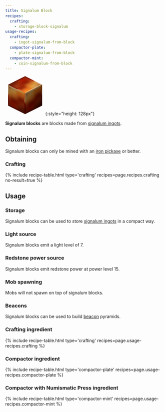 ```yaml
---
title: Signalum Block
recipes:
  crafting:
    - storage-block-signalum
usage-recipes:
  crafting:
    - ingot-signalum-from-block
  compactor-plate:
    - plate-signalum-from-block
  compactor-mint:
    - coin-signalum-from-block
---
```


![Signalum block](/assets/images/thermal-foundation/storage-block-signalum.png){:style="height: 128px"}


**Signalum blocks** are blocks made from [signalum
ingots](/docs/thermal-foundation/items/materials/ingots/signalum-ingot/).


Obtaining
---------

Signalum blocks can only be mined with an [iron
pickaxe](https://minecraft.gamepedia.com/Pickaxe) or better.

### Crafting
{% include recipe-table.html type='crafting' recipes=page.recipes.crafting no-result=true %}


Usage
-----

### Storage
Signalum blocks can be used to store [signalum
ingots](/docs/thermal-foundation/items/materials/ingots/signalum-ingot/) in a
compact way.

### Light source
Signalum blocks emit a light level of 7.

### Redstone power source
Signalum blocks emit redstone power at power level 15.

### Mob spawning
Mobs will not spawn on top of signalum blocks.

### Beacons
Signalum blocks can be used to build
[beacon](https://minecraft.gamepedia.com/Beacon) pyramids.

### Crafting ingredient
{% include recipe-table.html type='crafting' recipes=page.usage-recipes.crafting %}

### Compactor ingredient
{% include recipe-table.html type='compactor-plate' recipes=page.usage-recipes.compactor-plate %}

### Compactor with Numismatic Press ingredient
{% include recipe-table.html type='compactor-mint' recipes=page.usage-recipes.compactor-mint %}
